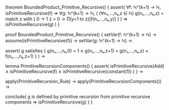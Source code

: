 theorem BoundedProduct_Primitive_Recursive() {
  assert(
    ∀f: ℕ^(k+1) → ℕ, isPrimitiveRecursive(f) ⇒
    ∀g: ℕ^(k+1) → ℕ, (
      (∀n₁,...,nₖ,z ∈ ℕ) 
      g(n₁,...,nₖ,z) = match z with {
        0 → 1
        z > 0 → ∏(y=1 to z)[f(n₁,...,nₖ,y)]
      }
    ) ⇒ isPrimitiveRecursive(g)
  )
}

proof BoundedProduct_Primitive_Recursive() {
  setVar(f: ℕ^(k+1) → ℕ) →
  assume(isPrimitiveRecursive(f)) →
  setVar(g: ℕ^(k+1) → ℕ) →
  
  assert(
    g satisfies {
      g(n₁,...,nₖ,0) = 1 ∧
      g(n₁,...,nₖ,z+1) = g(n₁,...,nₖ,z) × f(n₁,...,nₖ,z+1)
    }
  ) →
  
  lemma PrimitiveRecursionComponents() {
    assert(
      isPrimitiveRecursive(Add) ∧
      isPrimitiveRecursive(f) ∧
      isPrimitiveRecursive(constant(1))
    )
  } →
  
  apply(PrimitiveRecursion_Rule) →
  apply(PrimitiveRecursionComponents()) →
  
  conclude(
    g is defined by primitive recursion from primitive recursive components ⇒
    isPrimitiveRecursive(g)
  )
}